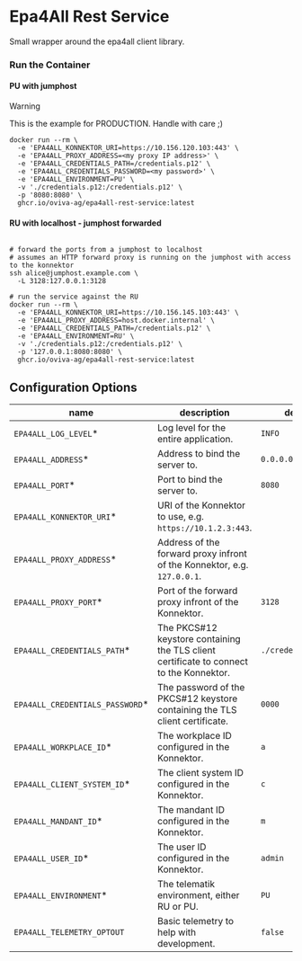 # Epa4All Rest Service

Small wrapper around the epa4all client library.

### Run the Container

#### PU with jumphost
> [!WARNING]  
> This is the example for PRODUCTION. Handle with care ;)
```shell
docker run --rm \
  -e 'EPA4ALL_KONNEKTOR_URI=https://10.156.120.103:443' \
  -e 'EPA4ALL_PROXY_ADDRESS=<my proxy IP address>' \
  -e 'EPA4ALL_CREDENTIALS_PATH=/credentials.p12' \
  -e 'EPA4ALL_CREDENTIALS_PASSWORD=<my password>' \
  -e 'EPA4ALL_ENVIRONMENT=PU' \
  -v './credentials.p12:/credentials.p12' \
  -p '8080:8080' \
  ghcr.io/oviva-ag/epa4all-rest-service:latest
```

#### RU with localhost - jumphost forwarded
```shell

# forward the ports from a jumphost to localhost
# assumes an HTTP forward proxy is running on the jumphost with access to the konnektor
ssh alice@jumphost.example.com \
  -L 3128:127.0.0.1:3128
  
# run the service against the RU
docker run --rm \
  -e 'EPA4ALL_KONNEKTOR_URI=https://10.156.145.103:443' \
  -e 'EPA4ALL_PROXY_ADDRESS=host.docker.internal' \
  -e 'EPA4ALL_CREDENTIALS_PATH=/credentials.p12' \
  -e 'EPA4ALL_ENVIRONMENT=RU' \
  -v './credentials.p12:/credentials.p12' \
  -p '127.0.0.1:8080:8080' \
  ghcr.io/oviva-ag/epa4all-rest-service:latest
```

## Configuration Options

| name                            | description                                                                             | default             |
|---------------------------------|-----------------------------------------------------------------------------------------|---------------------|
| `EPA4ALL_LOG_LEVEL`*            | Log level for the entire application.                                                   | `INFO`              |
| `EPA4ALL_ADDRESS`*              | Address to bind the server to.                                                          | `0.0.0.0`           |
| `EPA4ALL_PORT`*                 | Port to bind the server to.                                                             | `8080`              |
| `EPA4ALL_KONNEKTOR_URI`*        | URI of the Konnektor to use, e.g. `https://10.1.2.3:443`.                               |                     |
| `EPA4ALL_PROXY_ADDRESS`*        | Address of the forward proxy infront of the Konnektor, e.g. `127.0.0.1`.                |                     | 
| `EPA4ALL_PROXY_PORT`*           | Port of the forward proxy infront of the Konnektor.                                     | `3128`              | 
| `EPA4ALL_CREDENTIALS_PATH`*     | The PKCS#12 keystore containing the TLS client certificate to connect to the Konnektor. | `./credentials.p12` | 
| `EPA4ALL_CREDENTIALS_PASSWORD`* | The password of the PKCS#12 keystore containing the TLS client certificate.             | `0000`              | 
| `EPA4ALL_WORKPLACE_ID`*         | The workplace ID configured in the Konnektor.                                           | `a`                 | 
| `EPA4ALL_CLIENT_SYSTEM_ID`*     | The client system ID configured in the Konnektor.                                       | `c`                 | 
| `EPA4ALL_MANDANT_ID`*           | The mandant ID configured in the Konnektor.                                             | `m`                 | 
| `EPA4ALL_USER_ID`*              | The user ID configured in the Konnektor.                                                | `admin`             | 
| `EPA4ALL_ENVIRONMENT`*          | The telematik environment, either RU or PU.                                             | `PU`                | 
| `EPA4ALL_TELEMETRY_OPTOUT`      | Basic telemetry to help with development.                                               | `false`             | 
